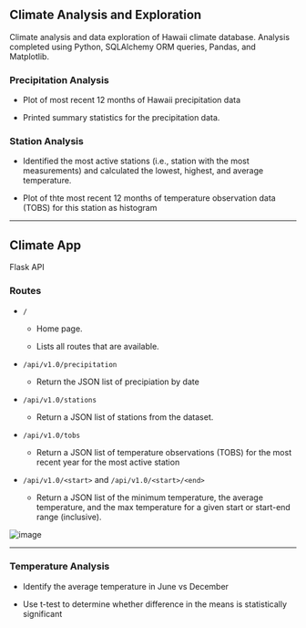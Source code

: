 
## Climate Analysis and Exploration

Climate analysis and data exploration of Hawaii climate database. Analysis completed using Python, SQLAlchemy ORM queries, Pandas, and Matplotlib.

### Precipitation Analysis

* Plot of most recent 12 months of Hawaii precipitation data

* Printed summary statistics for the precipitation data.

### Station Analysis

* Identified the most active stations (i.e., station with the most measurements) and calculated the lowest, highest, and average temperature.

* Plot of thte most recent 12 months of temperature observation data (TOBS) for this station as histogram

- - -

## Climate App

Flask API

### Routes

* `/`

  * Home page.

  * Lists all routes that are available.

* `/api/v1.0/precipitation`

  * Return the JSON list of precipiation by date

* `/api/v1.0/stations`

  * Return a JSON list of stations from the dataset.

* `/api/v1.0/tobs`

  * Return a JSON list of temperature observations (TOBS) for the most recent year for the most active station

* `/api/v1.0/<start>` and `/api/v1.0/<start>/<end>`

  * Return a JSON list of the minimum temperature, the average temperature, and the max temperature for a given start or start-end range (inclusive).

![image](https://user-images.githubusercontent.com/80601138/130705676-9acdacd5-5b2e-4aa2-8788-899c9feedfde.png)

- - -

### Temperature Analysis 

* Identify the average temperature in June vs December

* Use t-test to determine whether difference in the means is statistically significant
